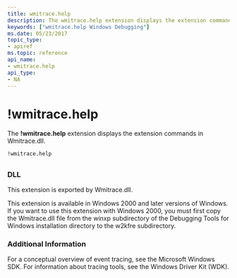 ```yaml
---
title: wmitrace.help
description: The wmitrace.help extension displays the extension commands in Wmitrace.dll.
keywords: ["wmitrace.help Windows Debugging"]
ms.date: 05/23/2017
topic_type:
- apiref
ms.topic: reference
api_name:
- wmitrace.help
api_type:
- NA
---
```


# !wmitrace.help


The **!wmitrace.help** extension displays the extension commands in Wmitrace.dll.

```dbgcmd
!wmitrace.help 
```

## <span id="ddk__wmitrace_help_dbg"></span><span id="DDK__WMITRACE_HELP_DBG"></span>


### <span id="DLL"></span><span id="dll"></span>DLL

This extension is exported by Wmitrace.dll.

This extension is available in Windows 2000 and later versions of Windows. If you want to use this extension with Windows 2000, you must first copy the Wmitrace.dll file from the winxp subdirectory of the Debugging Tools for Windows installation directory to the w2kfre subdirectory.

### <span id="Additional_Information"></span><span id="additional_information"></span><span id="ADDITIONAL_INFORMATION"></span>Additional Information

For a conceptual overview of event tracing, see the Microsoft Windows SDK. For information about tracing tools, see the Windows Driver Kit (WDK).

 

 





